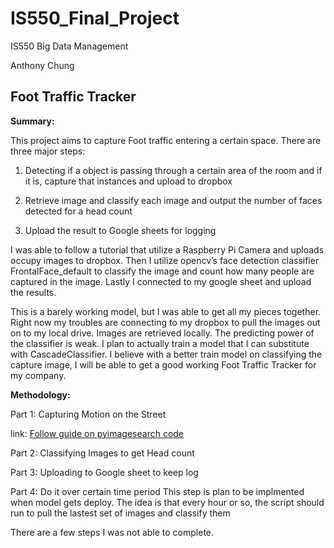 # IS550_Final_Project


IS550 Big Data Management

Anthony Chung


## **Foot Traffic Tracker**

**Summary:**

This project aims to capture Foot traffic entering a certain space. There are three major steps:
1) Detecting if a object is passing through a certain area of the room and if it is, capture that instances and upload to dropbox 
2) Retrieve image and classify each image and output the number of faces detected for a head count 

3) Upload the result to Google sheets for logging

I was able to follow a tutorial that utilize a Raspberry Pi Camera and uploads occupy images to dropbox. Then I utilize opencv’s face detection classifier FrontalFace_default to classify the image and count how many people are captured in the image. Lastly I connected to my google sheet and upload the results.

This is a barely working model, but I was able to get all my pieces together. Right now my troubles are connecting to my dropbox to pull the images out on to my local drive. Images are retrieved locally. The predicting power of the classifier is weak. I plan to actually train a model that I can substitute with CascadeClassifier. I believe with a better train model on classifying the capture image, I will be able to get a good working Foot Traffic Tracker for my company.

**Methodology:**

Part 1: Capturing Motion on the Street

link: [Follow guide on pyimagesearch code](https://github.com/chungyta/IS550_Final_Project/tree/master/pi-home-surveillance)


Part 2: Classifying Images to get Head count

Part 3: Uploading to Google sheet to keep log

Part 4: Do it over certain time period
This step is plan to be implmented when model gets deploy. The idea is that every hour or so, the script should run to pull the lastest set of images and classify them 


There are a few steps I was not able to complete. 
